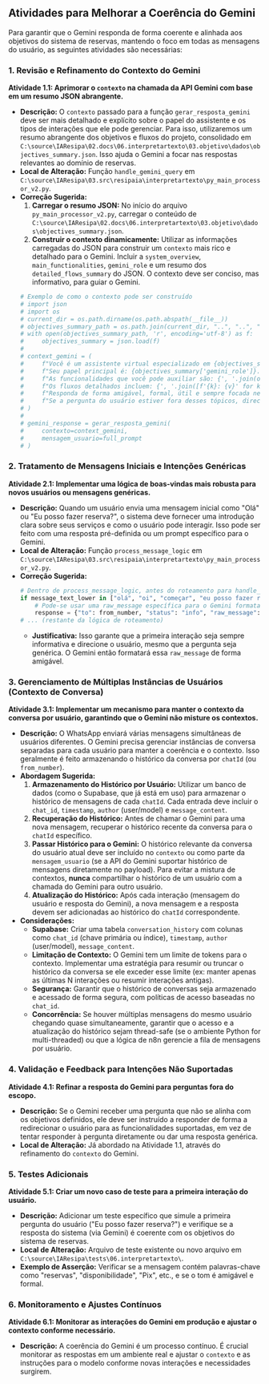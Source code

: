 ## Atividades para Melhorar a Coerência do Gemini

Para garantir que o Gemini responda de forma coerente e alinhada aos objetivos do sistema de reservas, mantendo o foco em todas as mensagens do usuário, as seguintes atividades são necessárias:

### 1. Revisão e Refinamento do Contexto do Gemini

**Atividade 1.1: Aprimorar o `contexto` na chamada da API Gemini com base em um resumo JSON abrangente.**

*   **Descrição:** O `contexto` passado para a função `gerar_resposta_gemini` deve ser mais detalhado e explícito sobre o papel do assistente e os tipos de interações que ele pode gerenciar. Para isso, utilizaremos um resumo abrangente dos objetivos e fluxos do projeto, consolidado em `C:\source\IAResipa\02.docs\06.interpretartexto\03.objetivo\dados\objectives_summary.json`. Isso ajuda o Gemini a focar nas respostas relevantes ao domínio de reservas.
*   **Local de Alteração:** Função `handle_gemini_query` em `C:\source\IAResipa\03.src\resipaia\interpretartexto\py_main_processor_v2.py`.
*   **Correção Sugerida:**
    1.  **Carregar o resumo JSON:** No início do arquivo `py_main_processor_v2.py`, carregar o conteúdo de `C:\source\IAResipa\02.docs\06.interpretartexto\03.objetivo\dados\objectives_summary.json`.
    2.  **Construir o contexto dinamicamente:** Utilizar as informações carregadas do JSON para construir um `contexto` mais rico e detalhado para o Gemini. Incluir a `system_overview`, `main_functionalities`, `gemini_role` e um resumo dos `detailed_flows_summary` do JSON. O contexto deve ser conciso, mas informativo, para guiar o Gemini.
    ```python
    # Exemplo de como o contexto pode ser construído
    # import json
    # import os
    # current_dir = os.path.dirname(os.path.abspath(__file__))
    # objectives_summary_path = os.path.join(current_dir, "..", "..", "02.docs", "06.interpretartexto", "03.objetivo", "dados", "objectives_summary.json")
    # with open(objectives_summary_path, 'r', encoding='utf-8') as f:
    #     objectives_summary = json.load(f)
    #
    # context_gemini = (
    #     f"Você é um assistente virtual especializado em {objectives_summary['system_overview']}. "
    #     f"Seu papel principal é: {objectives_summary['gemini_role']}. "
    #     f"As funcionalidades que você pode auxiliar são: {', '.join(objectives_summary['main_functionalities'])}. "
    #     f"Os fluxos detalhados incluem: {', '.join([f'{k}: {v}' for k, v in objectives_summary['detailed_flows_summary'].items()])}. "
    #     f"Responda de forma amigável, formal, útil e sempre focada nestes objetivos. "
    #     f"Se a pergunta do usuário estiver fora desses tópicos, direcione-o gentilmente para os serviços que você oferece."
    # )
    #
    # gemini_response = gerar_resposta_gemini(
    #     contexto=context_gemini,
    #     mensagem_usuario=full_prompt
    # )
    ```

### 2. Tratamento de Mensagens Iniciais e Intenções Genéricas

**Atividade 2.1: Implementar uma lógica de boas-vindas mais robusta para novos usuários ou mensagens genéricas.**

*   **Descrição:** Quando um usuário envia uma mensagem inicial como "Olá" ou "Eu posso fazer reserva?", o sistema deve fornecer uma introdução clara sobre seus serviços e como o usuário pode interagir. Isso pode ser feito com uma resposta pré-definida ou um prompt específico para o Gemini.
*   **Local de Alteração:** Função `process_message_logic` em `C:\source\IAResipa\03.src\resipaia\interpretartexto\py_main_processor_v2.py`.
*   **Correção Sugerida:**
    ```python
    # Dentro de process_message_logic, antes do roteamento para handle_gemini_query
    if message_text_lower in ["olá", "oi", "começar", "eu posso fazer reserva?"]:
        # Pode-se usar uma raw_message específica para o Gemini formatar a saudação
        response = {"to": from_number, "status": "info", "raw_message": "Olá! Bem-vindo(a) ao nosso sistema de reservas. Posso te ajudar a verificar a disponibilidade de recursos, criar, modificar ou cancelar reservas, e gerenciar pagamentos Pix. Como posso te auxiliar hoje?"}
    # ... (restante da lógica de roteamento)
    ```
    *   **Justificativa:** Isso garante que a primeira interação seja sempre informativa e direcione o usuário, mesmo que a pergunta seja genérica. O Gemini então formatará essa `raw_message` de forma amigável.

### 3. Gerenciamento de Múltiplas Instâncias de Usuários (Contexto de Conversa)

**Atividade 3.1: Implementar um mecanismo para manter o contexto da conversa por usuário, garantindo que o Gemini não misture os contextos.**

*   **Descrição:** O WhatsApp enviará várias mensagens simultâneas de usuários diferentes. O Gemini precisa gerenciar instâncias de conversa separadas para cada usuário para manter a coerência e o contexto. Isso geralmente é feito armazenando o histórico da conversa por `chatId` (ou `from_number`).
*   **Abordagem Sugerida:**
    1.  **Armazenamento do Histórico por Usuário:** Utilizar um banco de dados (como o Supabase, que já está em uso) para armazenar o histórico de mensagens de cada `chatId`. Cada entrada deve incluir o `chat_id`, `timestamp`, `author` (user/model) e `message_content`.
    2.  **Recuperação do Histórico:** Antes de chamar o Gemini para uma nova mensagem, recuperar o histórico recente da conversa para o `chatId` específico.
    3.  **Passar Histórico para o Gemini:** O histórico relevante da conversa do usuário atual deve ser incluído no `contexto` ou como parte da `mensagem_usuario` (se a API do Gemini suportar histórico de mensagens diretamente no payload). Para evitar a mistura de contextos, **nunca** compartilhar o histórico de um usuário com a chamada do Gemini para outro usuário.
    4.  **Atualização do Histórico:** Após cada interação (mensagem do usuário e resposta do Gemini), a nova mensagem e a resposta devem ser adicionadas ao histórico do `chatId` correspondente.
*   **Considerações:**
    *   **Supabase:** Criar uma tabela `conversation_history` com colunas como `chat_id` (chave primária ou índice), `timestamp`, `author` (user/model), `message_content`.
    *   **Limitação de Contexto:** O Gemini tem um limite de tokens para o contexto. Implementar uma estratégia para resumir ou truncar o histórico da conversa se ele exceder esse limite (ex: manter apenas as últimas N interações ou resumir interações antigas).
    *   **Segurança:** Garantir que o histórico de conversas seja armazenado e acessado de forma segura, com políticas de acesso baseadas no `chat_id`.
    *   **Concorrência:** Se houver múltiplas mensagens do mesmo usuário chegando quase simultaneamente, garantir que o acesso e a atualização do histórico sejam thread-safe (se o ambiente Python for multi-threaded) ou que a lógica de n8n gerencie a fila de mensagens por usuário.

### 4. Validação e Feedback para Intenções Não Suportadas

**Atividade 4.1: Refinar a resposta do Gemini para perguntas fora do escopo.**

*   **Descrição:** Se o Gemini receber uma pergunta que não se alinha com os objetivos definidos, ele deve ser instruído a responder de forma a redirecionar o usuário para as funcionalidades suportadas, em vez de tentar responder à pergunta diretamente ou dar uma resposta genérica.
*   **Local de Alteração:** Já abordado na Atividade 1.1, através do refinamento do `contexto` do Gemini.

### 5. Testes Adicionais

**Atividade 5.1: Criar um novo caso de teste para a primeira interação do usuário.**

*   **Descrição:** Adicionar um teste específico que simule a primeira pergunta do usuário ("Eu posso fazer reserva?") e verifique se a resposta do sistema (via Gemini) é coerente com os objetivos do sistema de reservas.
*   **Local de Alteração:** Arquivo de teste existente ou novo arquivo em `C:\source\IAResipa\tests\06.interpretartexto\`.
*   **Exemplo de Asserção:** Verificar se a mensagem contém palavras-chave como "reservas", "disponibilidade", "Pix", etc., e se o tom é amigável e formal.

### 6. Monitoramento e Ajustes Contínuos

**Atividade 6.1: Monitorar as interações do Gemini em produção e ajustar o contexto conforme necessário.**

*   **Descrição:** A coerência do Gemini é um processo contínuo. É crucial monitorar as respostas em um ambiente real e ajustar o `contexto` e as instruções para o modelo conforme novas interações e necessidades surgirem.
